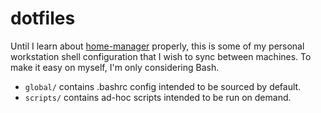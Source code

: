 # dotfiles
Until I learn about [home-manager](https://github.com/nix-community/home-manager) properly, this is some of my personal workstation shell configuration that I wish to sync between machines. To make it easy on myself, I'm only considering Bash.

- `global/` contains .bashrc config intended to be sourced by default.
- `scripts/` contains ad-hoc scripts intended to be run on demand.
